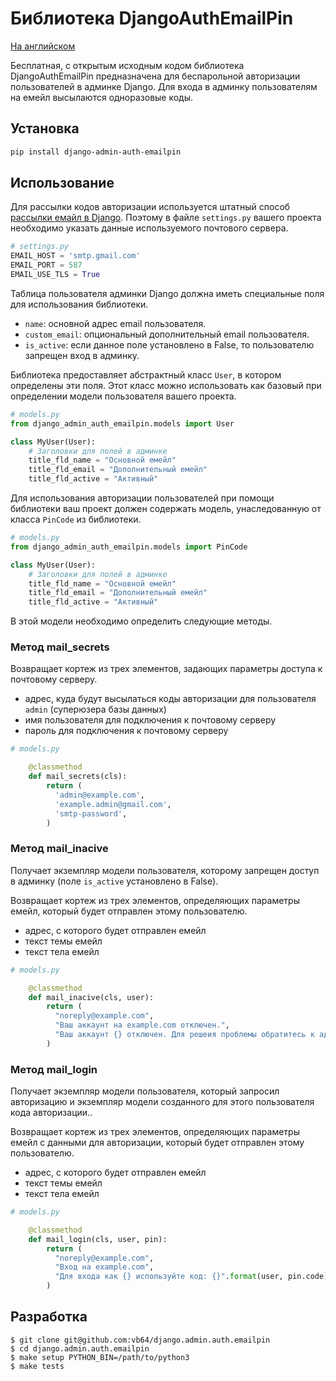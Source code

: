 # Библиотека DjangoAuthEmailPin

[На английском](README.md)

Бесплатная, с открытым исходным кодом библиотека DjangoAuthEmailPin
предназначена для беспарольной авторизации пользователей в админке Django.
Для входа в админку пользователям на емейл высылаются одноразовые коды.

## Установка

```bash
pip install django-admin-auth-emailpin
```

## Использование

Для рассылки кодов авторизации используется штатный способ [рассылки емайл в Django](https://docs.djangoproject.com/en/dev/topics/email/).
Поэтому в файле `settings.py` вашего проекта необходимо указать данные используемого почтового сервера.

```python
# settings.py
EMAIL_HOST = 'smtp.gmail.com'
EMAIL_PORT = 587
EMAIL_USE_TLS = True
```

Таблица пользователя админки Django должна иметь специальные поля для использования библиотеки.

-   `name`: основной адрес email пользователя.
-   `custom_email`: опциональный дополнительный email пользователя.
-   `is_active`: если данное поле установлено в False, то пользователю запрещен вход в админку.

Библиотека предоставляет абстрактный класс `User`, в котором определены эти поля.
Этот класс можно использовать как базовый при определении модели пользователя вашего проекта.

```python
# models.py
from django_admin_auth_emailpin.models import User

class MyUser(User):
    # Заголовки для полей в админке
    title_fld_name = "Основной емейл"
    title_fld_email = "Дополнительный емейл"
    title_fld_active = "Активный"
```

Для использования авторизации пользователей при помощи библиотеки ваш проект должен содержать модель,
унаследованную от класса `PinCode` из библиотеки.

```python
# models.py
from django_admin_auth_emailpin.models import PinCode

class MyUser(User):
    # Заголовки для полей в админке
    title_fld_name = "Основной емейл"
    title_fld_email = "Дополнительный емейл"
    title_fld_active = "Активный"
```

В этой модели необходимо определить следующие методы.

### Метод mail_secrets

Возвращает кортеж из трех элементов, задающих параметры доступа к почтовому серверу.

-   адрес, куда будут высылаться коды авторизации для пользователя `admin` (суперюзера базы данных)
-   имя пользователя для подключения к почтовому серверу
-   пароль для подключения к почтовому серверу

```python
# models.py

    @classmethod
    def mail_secrets(cls):
        return (
          'admin@example.com',
          'example.admin@gmail.com',
          'smtp-password',
        )
```

### Метод mail_inacive

Получает экземпляр модели пользователя, которому запрещен доступ в админку (поле `is_active` установлено в False).

Возвращает кортеж из трех элементов, определяющих параметры емейл, который будет отправлен этому пользователю.

-   адрес, с которого будет отправлен емейл
-   текст темы емейл
-   текст тела емейл

```python
# models.py

    @classmethod
    def mail_inacive(cls, user):
        return (
          "noreply@example.com",
          "Ваш аккаунт на example.com отключен.",
          "Ваш аккаунт {} отключен. Для решеия проблемы обратитесь к админу.".format(user),
        )
```

### Метод mail_login

Получает экземпляр модели пользователя, который запросил авторизацию и экземпляр модели созданного для этого пользователя кода авторизации..

Возвращает кортеж из трех элементов, определяющих параметры емейл с данными для авторизации, который будет отправлен этому пользователю.

-   адрес, с которого будет отправлен емейл
-   текст темы емейл
-   текст тела емейл

```python
# models.py

    @classmethod
    def mail_login(cls, user, pin):
        return (
          "noreply@example.com",
          "Вход на example.com",
          "Для входа как {} используйте код: {}".format(user, pin.code),
        )
```

## Разработка

```
$ git clone git@github.com:vb64/django.admin.auth.emailpin
$ cd django.admin.auth.emailpin
$ make setup PYTHON_BIN=/path/to/python3
$ make tests
```
